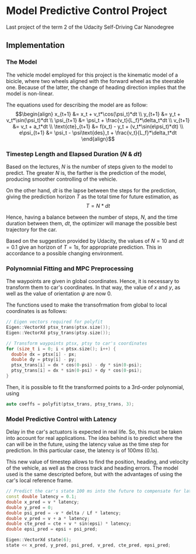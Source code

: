 # Model Predictive Control Project
Last project of the term 2 of the Udacity Self-Driving Car Nanodegree

## Implementation

### The Model
The vehicle model employed for this project is the kinematic model of a bicicle, where two wheels aligned with the forward wheel as the steerable one. Because of the latter, the change of heading direction implies that the model is non-linear.

The equations used for describing the model are as follow:
$$\begin{align}
x_{t+1} &= x_t + v_t*\cos(\psi_t)*dt \\
y_{t+1} &= y_t + v_t*\sin(\psi_t)*dt \\
\psi_{t+1} &= \psi_t + \frac{v_t}{L_f}*\delta_t*dt \\
v_{t+1} &= v_t + a_t*dt \\
\text{cte}_{t+1} &= f(x_t) - y_t + (v_t*\sin(e\psi_t)*dt) \\
e\psi_{t+1} &= \psi_t - \psi\text{des}_t + \frac{v_t}{L_f}*\delta_t*dt
\end{align}$$

### Timestep Length and Elapsed Duration ($N$ & $dt$)
Based on the lectures, $N$  is the number of steps given to the model to predict. The greater $N$ is, the farther is the prediction of the model, producing smoother controlling of the vehicle.

On the other hand, $dt$ is the lapse between the steps for the prediction, giving the prediction horizon $T$ as the total time for future estimation, as
$$T = N * dt$$

Hence, having a balance between the number of steps, $N$, and the time duration between them, $dt$, the optimizer will manage the possible best trajectory for the car.

Based on the suggestion provided by Udacity, the values of $N=10$ and $dt=0.1$ give an horizon of $T=1s$, for appropriate prediction. This in accordance to a possible changing environment.

### Polynomnial Fitting and MPC Preprocessing
The waypoints are given in global coordinates. Hence, it is necessary to transform them to car's coordinates. In that way, the value of $x$ and $y$, as well as the value of orientation $\psi$ are now $0$.

The functions used to make the transofrmation from global to local coordinates is as follows:

```c++
// Eigen vectors required for polyfit
Eigen::VectorXd ptsx_trans(ptsx.size());
Eigen::VectorXd ptsy_trans(ptsy.size());

// Transform waypoints ptsx, ptsy to car's coordinates
for (size_t i = 0; i < ptsx.size(); i++) {
  double dx = ptsx[i] - px;
  double dy = ptsy[i] - py;
  ptsx_trans[i] = dx * cos(0-psi) - dy * sin(0-psi);
  ptsy_trans[i] = dx * sin(0-psi) + dy * cos(0-psi);
}
```
Then, it is possible to fit the transformed points to a 3rd-order polynomial, using

```c++
auto coeffs = polyfit(ptsx_trans, ptsy_trans, 3);
```

### Model Predictive Control with Latency
Delay in the car's actuators is expected in real life. So, this must be taken into account for real applications. The idea behind is to predict where the can will be in the future, using the latency value as the time step for prediction. In this particular case, the latency is of $100 ms$ $(0.1 s)$.

This new value of timestep allows to find the position, heading, and velocity of the vehicle,  as well as the cross track and heading errors. The model used is the same descripted before, but with the advantages of using the car's local reference frame.

```c++
// Predict the car's state 100 ms into the future to compensate for latency
const double latency = 0.1;
double x_pred = v * latency;
double y_pred = 0;
double psi_pred = -v * delta / Lf * latency;
double v_pred = v + a * latency;
double cte_pred = cte + v * sin(epsi) * latency;
double epsi_pred = epsi + psi_pred;

Eigen::VectorXd state(6);
state << x_pred, y_pred, psi_pred, v_pred, cte_pred, epsi_pred;
```
